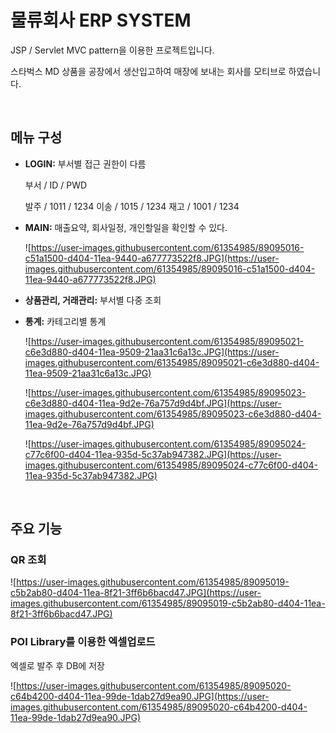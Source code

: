 # 물류회사 ERP SYSTEM

JSP / Servlet MVC pattern을 이용한 프로젝트입니다.

스타벅스 MD 상품을 공장에서 생산입고하여 매장에 보내는 회사를 모티브로 하였습니다.

<br>

## **메뉴 구성**

- **LOGIN:** 부서별 접근 권한이 다름

    부서 / ID / PWD

    발주 / 1011 / 1234
    이송 / 1015 / 1234
    재고 / 1001 / 1234

- **MAIN:** 매출요약, 회사일정, 개인할일을 확인할 수 있다.

    ![https://user-images.githubusercontent.com/61354985/89095016-c51a1500-d404-11ea-9440-a677773522f8.JPG](https://user-images.githubusercontent.com/61354985/89095016-c51a1500-d404-11ea-9440-a677773522f8.JPG)

- **상품관리, 거래관리:** 부서별 다중 조회
- **통계:** 카테고리별 통계

    ![https://user-images.githubusercontent.com/61354985/89095021-c6e3d880-d404-11ea-9509-21aa31c6a13c.JPG](https://user-images.githubusercontent.com/61354985/89095021-c6e3d880-d404-11ea-9509-21aa31c6a13c.JPG)

    ![https://user-images.githubusercontent.com/61354985/89095023-c6e3d880-d404-11ea-9d2e-76a757d9d4bf.JPG](https://user-images.githubusercontent.com/61354985/89095023-c6e3d880-d404-11ea-9d2e-76a757d9d4bf.JPG)

    ![https://user-images.githubusercontent.com/61354985/89095024-c77c6f00-d404-11ea-935d-5c37ab947382.JPG](https://user-images.githubusercontent.com/61354985/89095024-c77c6f00-d404-11ea-935d-5c37ab947382.JPG)

<br>

## 주요 **기능**

### QR 조회

![https://user-images.githubusercontent.com/61354985/89095019-c5b2ab80-d404-11ea-8f21-3ff6b6bacd47.JPG](https://user-images.githubusercontent.com/61354985/89095019-c5b2ab80-d404-11ea-8f21-3ff6b6bacd47.JPG)

### POI Library를 이용한 엑셀업로드

엑셀로 발주 후 DB에 저장

![https://user-images.githubusercontent.com/61354985/89095020-c64b4200-d404-11ea-99de-1dab27d9ea90.JPG](https://user-images.githubusercontent.com/61354985/89095020-c64b4200-d404-11ea-99de-1dab27d9ea90.JPG)